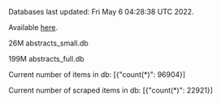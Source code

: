 Databases last updated: Fri May  6 04:28:38 UTC 2022. 

Available [here](https://github.com/cbeauhilton/ash-db/releases).


26M	abstracts_small.db

199M	abstracts_full.db

Current number of items in db:
[{"count(*)": 96904}]

Current number of scraped items in db:
[{"count(*)": 22921}]
